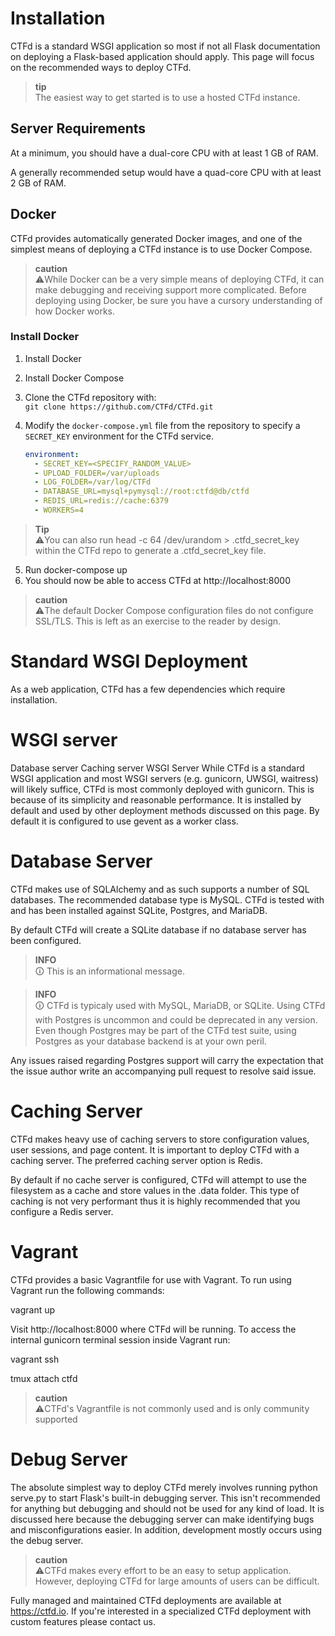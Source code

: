 # Installation

CTFd is a standard WSGI application so most if not all Flask documentation on deploying a Flask-based application should apply. This page will focus on the recommended ways to deploy CTFd.

> **tip**  
> The easiest way to get started is to use a hosted CTFd instance.

## Server Requirements

At a minimum, you should have a dual-core CPU with at least 1 GB of RAM.

A generally recommended setup would have a quad-core CPU with at least 2 GB of RAM.

## Docker

CTFd provides automatically generated Docker images, and one of the simplest means of deploying a CTFd instance is to use Docker Compose.

> **caution**  
> ⚠️While Docker can be a very simple means of deploying CTFd, it can make debugging and receiving support more complicated. Before deploying using Docker, be sure you have a cursory understanding of how Docker works.

### Install Docker

1. Install Docker
2. Install Docker Compose
3. Clone the CTFd repository with:  
   `git clone https://github.com/CTFd/CTFd.git`
   
4. Modify the `docker-compose.yml` file from the repository to specify a `SECRET_KEY` environment for the CTFd service.

   ```yaml
   environment:
     - SECRET_KEY=<SPECIFY_RANDOM_VALUE>
     - UPLOAD_FOLDER=/var/uploads
     - LOG_FOLDER=/var/log/CTFd
     - DATABASE_URL=mysql+pymysql://root:ctfd@db/ctfd
     - REDIS_URL=redis://cache:6379
     - WORKERS=4

> **Tip**  
> ⚠️You can also run head -c 64 /dev/urandom > .ctfd_secret_key within the CTFd repo to generate a .ctfd_secret_key file.

5. Run docker-compose up
6. You should now be able to access CTFd at http://localhost:8000

> **caution**  
> ⚠️The default Docker Compose configuration files do not configure SSL/TLS. This is left as an exercise to the reader by design.

# Standard WSGI Deployment
As a web application, CTFd has a few dependencies which require installation.

# WSGI server
Database server
Caching server
WSGI Server
While CTFd is a standard WSGI application and most WSGI servers (e.g. gunicorn, UWSGI, waitress) will likely suffice, CTFd is most commonly deployed with gunicorn. This is because of its simplicity and reasonable performance. It is installed by default and used by other deployment methods discussed on this page. By default it is configured to use gevent as a worker class.

# Database Server
CTFd makes use of SQLAlchemy and as such supports a number of SQL databases. The recommended database type is MySQL. CTFd is tested with and has been installed against SQLite, Postgres, and MariaDB.

By default CTFd will create a SQLite database if no database server has been configured.

> **INFO**  
> 🛈 This is an informational message.

> **INFO**  
> 🛈 CTFd is typicaly used with MySQL, MariaDB, or SQLite. Using CTFd with Postgres is uncommon and could be deprecated in any version. Even though Postgres may be part of the CTFd test suite, using Postgres as your database backend is at your own peril.

Any issues raised regarding Postgres support will carry the expectation that the issue author write an accompanying pull request to resolve said issue.

# Caching Server
CTFd makes heavy use of caching servers to store configuration values, user sessions, and page content. It is important to deploy CTFd with a caching server. The preferred caching server option is Redis.

By default if no cache server is configured, CTFd will attempt to use the filesystem as a cache and store values in the .data folder. This type of caching is not very performant thus it is highly recommended that you configure a Redis server.

# Vagrant
CTFd provides a basic Vagrantfile for use with Vagrant. To run using Vagrant run the following commands:

vagrant up


Visit http://localhost:8000 where CTFd will be running.
To access the internal gunicorn terminal session inside Vagrant run:
        
vagrant ssh

tmux attach ctfd

> **caution**  
> ⚠️CTFd's Vagrantfile is not commonly used and is only community supported

#  Debug Server
The absolute simplest way to deploy CTFd merely involves running python serve.py to start Flask's built-in debugging server. This isn't recommended for anything but debugging and should not be used for any kind of load. It is discussed here because the debugging server can make identifying bugs and misconfigurations easier. In addition, development mostly occurs using the debug server.

> **caution**  
> ⚠️CTFd makes every effort to be an easy to setup application. However, deploying CTFd for large amounts of users can be difficult.

Fully managed and maintained CTFd deployments are available at https://ctfd.io. If you're interested in a specialized CTFd deployment with custom features please contact us.